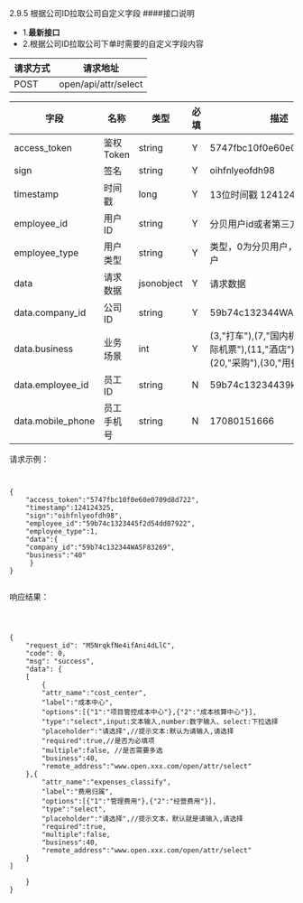 2.9.5 根据公司ID拉取公司自定义字段
####接口说明
- 1.**最新接口**
- 2.根据公司ID拉取公司下单时需要的自定义字段内容



 请求方式 | 请求地址 
--- | --- 
 POST | open/api/attr/select
 

 字段 | 名称 | 类型 | 必填 | 描述 
 --- | --- | --- | --- | --- 
 access\_token | 鉴权Token | string | Y | 5747fbc10f0e60e0709d8d722 
 sign | 签名 | string | Y | oihfnlyeofdh98 
 timestamp | 时间戳 | long | Y | 13位时间戳  1241243250000 
 employee\_id | 用户ID | string | Y | 分贝用户id或者第三方用户id 
 employee\_type | 用户类型 | string | Y |  类型，0为分贝用户，1为第三方用户 
 data |  请求数据 | jsonobject | Y |请求数据
 data.company_id |公司ID| string | Y |59b74c132344WASF83269
 data.business |业务场景| int | Y |(3,"打车"),(7,"国内机票"),(40,"国际机票"),(11,"酒店"),(15,"火车"),(20,"采购"),(30,"用餐"）
 data.employee_id |员工ID| string | N |59b74c13234439kd89ws8ow
 data.mobile_phone |员工手机号| string | N |17080151666


请求示例：

```


{
    "access_token":"5747fbc10f0e60e0709d8d722",
    "timestamp":124124325,
    "sign":"oihfnlyeofdh98",
    "employee_id":"59b74c1323445f2d54dd07922",
    "employee_type":1,
    "data":{  
    "company_id":"59b74c132344WASF83269",
    "business":"40"        
     }
}


```

响应结果：

```



{
    "request_id": "M5NrqkfNe4ifAni4dLlC",
    "code": 0,
    "msg": "success",
    "data": {
    [
        {
        "attr_name":"cost_center",
        "label":"成本中心",
        "options":[{"1":"项目管控成本中心"},{"2":"成本核算中心"}],
        "type":"select",input:文本输入,number:数字输入、select:下拉选择
        "placeholder":"请选择",//提示文本:默认为请输入,请选择
        "required":true,//是否为必填项
        "multiple":false, //是否需要多选
        "business":40,
        "remote_address":"www.open.xxx.com/open/attr/select"  
    },{
        "attr_name":"expenses_classify",
        "label":"费用归属",
        "options":[{"1":"管理费用"},{"2":"经营费用"}],
        "type":"select",
        "placeholder":"请选择",//提示文本，默认就是请输入,请选择
        "required":true,
        "multiple":false,
        "business":40,
        "remote_address":"www.open.xxx.com/open/attr/select"
    }
]
     
    }
}




```



